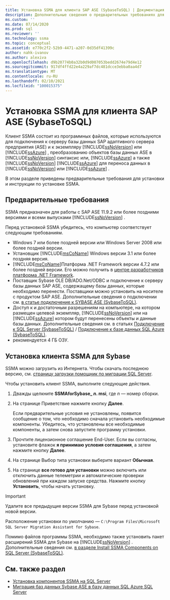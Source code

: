 ```yaml
---
title: Установка SSMA для клиента SAP ASE (SybaseToSQL) | Документация Майкрософт
description: Дополнительные сведения о предварительных требованиях для установки Помощник по миграции SQL Server (SSMA) для SAP адаптивного сервера Enterprise (ASE) и инструкции по установке.
ms.custom: ''
ms.date: 07/14/2020
ms.prod: sql
ms.reviewer: ''
ms.technology: ssma
ms.topic: conceptual
ms.assetid: e770c2f2-52b9-4471-a207-0d35df41399c
author: nahk-ivanov
ms.author: alexiva
ms.openlocfilehash: d9b20774b0a32b0d9d007053bedd2674e79d4e12
ms.sourcegitcommit: 917df4ffd22e4a229af7dc481dcce3ebba0aa4d7
ms.translationtype: MT
ms.contentlocale: ru-RU
ms.lasthandoff: 02/10/2021
ms.locfileid: "100015375"
---
```

# <a name="installing-ssma-for-sap-ase-client-sybasetosql"></a>Установка SSMA для клиента SAP ASE (SybaseToSQL)

Клиент SSMA состоит из программных файлов, которые используются для подключения к серверу базы данных SAP адаптивного сервера предприятия (ASE) и к экземпляру [!INCLUDE[ssNoVersion](../../includes/ssnoversion-md.md)] или [!INCLUDE[ssAzure](../../includes/ssazure_md.md)] , преобразованию объектов базы данных ASE в [!INCLUDE[ssNoVersion](../../includes/ssnoversion-md.md)] синтаксис или, [!INCLUDE[ssAzure](../../includes/ssazure_md.md)] а также [!INCLUDE[ssNoVersion](../../includes/ssnoversion-md.md)] [!INCLUDE[ssAzure](../../includes/ssazure_md.md)] для переноса данных в [!INCLUDE[ssNoVersion](../../includes/ssnoversion-md.md)] или [!INCLUDE[ssAzure](../../includes/ssazure_md.md)] .

В этом разделе приведены предварительные требования для установки и инструкции по установке SSMA.

## <a name="prerequisites"></a>Предварительные требования

SSMA предназначен для работы с SAP ASE 11.9.2 или более поздними версиями и всеми выпусками [!INCLUDE[ssNoVersion](../../includes/ssnoversion-md.md)] .

Перед установкой SSMA убедитесь, что компьютер соответствует следующим требованиям.

- Windows 7 или более поздней версии или Windows Server 2008 или более поздней версии.
- Установщик [!INCLUDE[msCoName](../../includes/msconame_md.md)] Windows версии 3.1 или более поздняя версия.
- [!INCLUDE[msCoName](../../includes/msconame_md.md)]Платформа .NET Framework версии 4.7.2 или более поздней версии. Его можно получить в [центре разработчиков платформа .NET Framework](https://go.microsoft.com/fwlink/?LinkId=48882).
- Поставщик Sybase OLE DB/ADO.Net/ODBC и подключение к серверу базы данных SAP ASE, содержащему базы данных, которые необходимо перенести. Поставщики можно установить на носителе с продуктом SAP ASE. Дополнительные сведения о подключении см. [в статье подключение к SYBASE ASE &#40;SybaseToSQL&#41;](../../ssma/sybase/connecting-to-sybase-ase-sybasetosql.md).
- Доступ к и достаточным разрешениям на компьютере, на котором размещен целевой экземпляр, [!INCLUDE[ssNoVersion](../../includes/ssnoversion-md.md)] или на [!INCLUDE[ssAzure](../../includes/ssazure_md.md)] котором будут перенесены объекты и данные базы данных. Дополнительные сведения см. в статьях [Подключение к SQL Server &#40;SybaseToSQL&#41;](../../ssma/sybase/connecting-to-sql-server-sybasetosql.md) / [Подключение к базе данных SQL Azure &#40;SybaseToSQL&#41;](../../ssma/sybase/connecting-to-azure-sql-db-sybasetosql.md).
- рекомендуется 4 ГБ ОЗУ.

## <a name="installing-the-ssma-for-sybase-client"></a>Установка клиента SSMA для Sybase

SSMA можно загрузить из Интернета. Чтобы скачать последнюю версию, см. [страницу загрузки помощник по миграции SQL Server](https://aka.ms/ssmaforsybase).

Чтобы установить клиент SSMA, выполните следующие действия.

1. Дважды щелкните **SSMAforSybase_ *n*. msi**, где *n* — номер сборки.
2. На странице Приветствие нажмите кнопку **Далее**.

   Если предварительные условия не установлены, появится сообщение о том, что необходимо сначала установить необходимые компоненты. Убедитесь, что установлены все необходимые компоненты, а затем снова запустите программу установки.

3. Прочтите лицензионное соглашение End-User. Если вы согласны, установите флажок **я принимаю условия соглашения**, а затем нажмите кнопку **Далее**.
4. На странице Выбор типа установки выберите вариант **Обычная**.
5. На странице **все готово для установки** можно включить или отключить данные телеметрии и автоматические проверки обновлений при каждом запуске средства. Нажмите кнопку **Установить**, чтобы начать установку.

> [!IMPORTANT]
> Удалите все предыдущие версии SSMA для Sybase перед установкой новой версии.

Расположение установки по умолчанию — `C:\Program Files\Microsoft SQL Server Migration Assistant for Sybase`.

Помимо файлов программы SSMA, необходимо также установить пакет расширений SSMA для Sybase на [!INCLUDE[ssNoVersion](../../includes/ssnoversion-md.md)] . Дополнительные сведения см. [в разделе Install SSMA Components on SQL Server &#40;SybaseToSQL&#41;](../../ssma/sybase/installing-ssma-components-on-sql-server-sybasetosql.md).

## <a name="see-also"></a>См. также раздел

- [Установка компонентов SSMA на SQL Server](../../ssma/sybase/installing-ssma-components-on-sql-server-sybasetosql.md)  
- [Миграция баз данных Sybase ASE в базу данных SQL Azure SQL Server](../../ssma/sybase/migrating-sybase-ase-databases-to-sql-server-azure-sql-db-sybasetosql.md)
